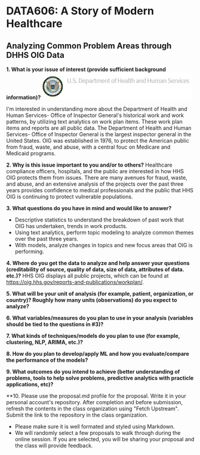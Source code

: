 # DATA606: A Story of Modern Healthcare

## Analyzing Common Problem Areas through DHHS OIG Data

**1. What is your issue of interest (provide sufficient background information)?**
![image info](https://github.com/Colsai/scott_data606/blob/main/hhsoig-banner-logo.png)  
  
   
I'm interested in understanding more about the Department of Health and Human Services- Office of Inspector General's historical work and work patterns, by utilizing text analytics on work plan items. These work plan items and reports are all public data.
The Department of Health and Human Services- Office of Inspector General is the largest inspector general in the United States. OIG was established in 1976, to protect the American public from fraud, waste, and abuse, with a central fouc on Medicare and Medicaid programs. 

**2. Why is this issue important to you and/or to others?**
Healthcare compliance officers, hospitals, and the public are interested in how HHS OIG protects them from issues. There are many avenues for fraud, waste, and abuse, and an extensive analysis of the projects over the past three years provides confidence to medical professionals and the public that HHS OIG is continuing to protect vulnerable populations. 

**3. What questions do you have in mind and would like to answer?**
- Descriptive statistics to understand the breakdown of past work that OIG has undertaken, trends in work products.
- Using text analytics, perform topic modeling to analyze common themes over the past three years.
- With models, analyze changes in topics and new focus areas that OIG is performing.

**4. Where do you get the data to analyze and help answer your questions (creditability of source, quality of data, size of data, attributes of data. etc.)?**
HHS OIG displays all public projects, which can be found at https://oig.hhs.gov/reports-and-publications/workplan/.

**5. What will be your unit of analysis (for example, patient, organization, or country)? Roughly how many units (observations) do you expect to analyze?**
 
**6. What variables/measures do you plan to use in your analysis (variables should be tied to the questions in #3)?**

**7. What kinds of techniques/models do you plan to use (for example, clustering, NLP, ARIMA, etc.)?**

**8. How do you plan to develop/apply ML and how you evaluate/compare the performance of the models?**

**9. What outcomes do you intend to achieve (better understanding of problems, tools to help solve problems, predictive analytics with practicle applications, etc)?**

**10. Please use the proposal.md profile for the proposal. Write it in your personal account's repository. After completion and before submission, refresh the contents in the class organization using "Fetch Upstream". Submit the link to the repository in the class organization.
- Please make sure it is well formated and styled using Markdown. 
- We will randomly select a few proposals to walk through during the online session. If you are selected, you will be sharing your proposal and the class will provide feedback.
